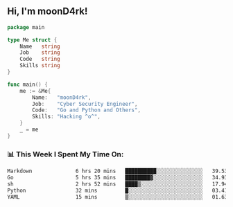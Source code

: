 <h2> Hi, I'm moonD4rk!</h2>

```go
package main

type Me struct {
	Name   string
	Job    string
	Code   string
	Skills string
}

func main() {
	me := &Me{
		Name:   "moonD4rk",
		Job:    "Cyber Security Engineer",
		Code:   "Go and Python and Others",
		Skills: "Hacking ^o^",
	}
	_ = me
}
```

<h3>📊 This Week I Spent My Time On:</h3>
<!-- <img align='right' src="https://github-readme-stats.vercel.app/api?username=moond4rk&show_icons=true&theme=radical", width="300" height="150"> -->

<!--START_SECTION:waka-->

```txt
Markdown              6 hrs 20 mins   ██████████░░░░░░░░░░░░░░░   39.53 %
Go                    5 hrs 35 mins   ████████▓░░░░░░░░░░░░░░░░   34.93 %
sh                    2 hrs 52 mins   ████▒░░░░░░░░░░░░░░░░░░░░   17.94 %
Python                32 mins         █░░░░░░░░░░░░░░░░░░░░░░░░   03.41 %
YAML                  15 mins         ▒░░░░░░░░░░░░░░░░░░░░░░░░   01.63 %
```

<!--END_SECTION:waka-->

